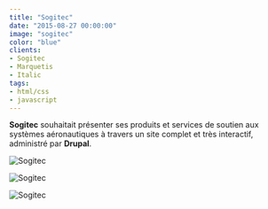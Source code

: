 ```yaml
---
title: "Sogitec"
date: "2015-08-27 00:00:00"
image: "sogitec"
color: "blue"
clients:
- Sogitec
- Marquetis
- Italic
tags:
- html/css
- javascript
---
```


**Sogitec** souhaitait présenter ses produits et services de soutien aux systèmes aéronautiques à travers un site complet et très interactif, administré par __Drupal__. 

![Sogitec](https://images.emmanuelbeziat.com/sogitec-1.jpg)

![Sogitec](https://images.emmanuelbeziat.com/sogitec-2.jpg)

![Sogitec](https://images.emmanuelbeziat.com/sogitec-3.jpg)
